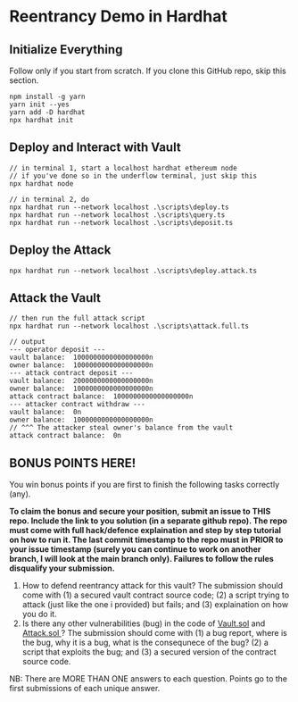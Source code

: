 # Reentrancy Demo in Hardhat

## Initialize Everything
Follow only if you start from scratch. If you clone this GitHub repo, skip this section.

```
npm install -g yarn
yarn init --yes
yarn add -D hardhat
npx hardhat init
```

## Deploy and Interact with Vault

```
// in terminal 1, start a localhost hardhat ethereum node
// if you've done so in the underflow terminal, just skip this
npx hardhat node

// in terminal 2, do
npx hardhat run --network localhost .\scripts\deploy.ts
npx hardhat run --network localhost .\scripts\query.ts
npx hardhat run --network localhost .\scripts\deposit.ts
```

## Deploy the Attack

```
npx hardhat run --network localhost .\scripts\deploy.attack.ts
```

## Attack the Vault

```
// then run the full attack script
npx hardhat run --network localhost .\scripts\attack.full.ts
```
```
// output
--- operator deposit ---
vault balance:  1000000000000000000n
owner balance:  1000000000000000000n
--- attack contract deposit ---
vault balance:  2000000000000000000n
owner balance:  1000000000000000000n
attack contract balance:  1000000000000000000n
--- attacker contract withdraw ---
vault balance:  0n
owner balance:  1000000000000000000n
// ^^^ The attacker steal owner's balance from the vault
attack contract balance:  0n
```


## BONUS POINTS HERE!
You win bonus points if you are first to finish the following tasks correctly (any).

**To claim the bonus and secure your position, submit an issue to THIS repo. Include the link to you solution (in a separate github repo). The repo must come with full hack/defence explaination and step by step tutorial on how to run it. The last commit timestamp to the repo must in PRIOR to your issue timestamp (surely you can continue to work on another branch, I will look at the main branch only). Failures to follow the rules disqualify your submission.**

1. How to defend reentrancy attack for this vault? The submission should come with (1) a secured vault contract source code; (2) a script trying to attack (just like the one i provided) but fails; and (3) explaination on how you do it.
2. Is there any other vulnerabilities (bug) in the code of [Vault.sol](https://github.com/Siriussee/reentrancy-attack/blob/main/contracts/InsecureEtherVault.sol) and [Attack.sol
](https://github.com/Siriussee/reentrancy-attack/blob/main/contracts/Attack.sol)? The submission should come with (1) a bug report, where is the bug, why it is a bug, what is the consequnece of the bug? (2) a script that exploits the bug; and (3) a secured version of the contract source code.

NB: There are MORE THAN ONE answers to each question. Points go to the first submissions of each unique answer.
